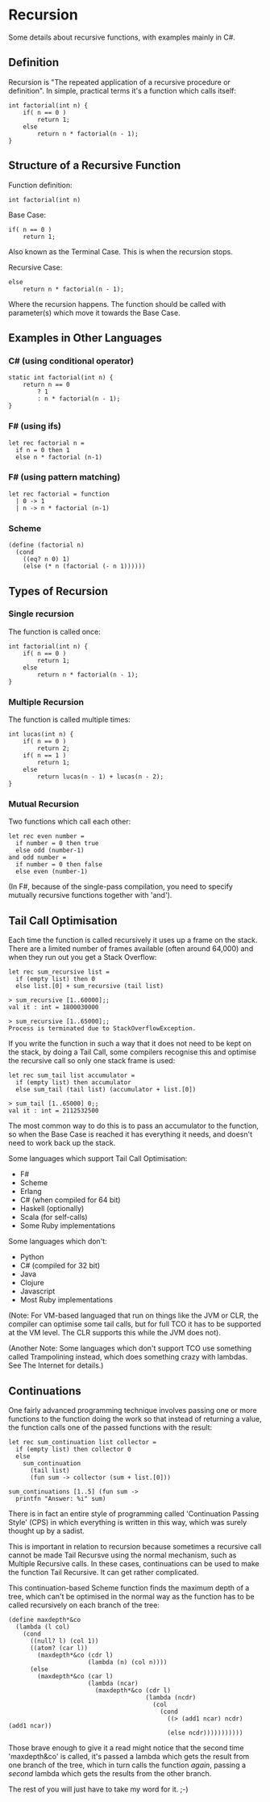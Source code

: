 Recursion
=========

Some details about recursive functions, with examples mainly in C#.

## Definition

Recursion is "The repeated application of a recursive procedure or definition".  In simple, practical terms it's a function which calls itself:

    int factorial(int n) {
        if( n == 0 )
            return 1;
        else
            return n * factorial(n - 1);
    }

## Structure of a Recursive Function

Function definition:

    int factorial(int n)

Base Case:

    if( n == 0 )
        return 1;

Also known as the Terminal Case.  This is when the recursion stops.

Recursive Case:

    else
        return n * factorial(n - 1);

Where the recursion happens.  The function should be called with parameter(s) which move it towards the Base Case.

## Examples in Other Languages
        
### C# (using conditional operator)

    static int factorial(int n) {
        return n == 0
            ? 1
            : n * factorial(n - 1);
    }

### F# (using ifs)

    let rec factorial n =
      if n = 0 then 1
      else n * factorial (n-1)
    
### F# (using pattern matching)

    let rec factorial = function
      | 0 -> 1
      | n -> n * factorial (n-1)
      
### Scheme

    (define (factorial n)
      (cond 
        ((eq? n 0) 1)
        (else (* n (factorial (- n 1))))))

## Types of Recursion

### Single recursion

The function is called once:

    int factorial(int n) {
        if( n == 0 )
            return 1;
        else
            return n * factorial(n - 1);
    }

### Multiple Recursion

The function is called multiple times:

    int lucas(int n) {
        if( n == 0 )
            return 2;
        if( n == 1 )
            return 1;
        else
            return lucas(n - 1) + lucas(n - 2);
    }

### Mutual Recursion

Two functions which call each other:

    let rec even number =  
      if number = 0 then true
      else odd (number-1)
    and odd number = 
      if number = 0 then false
      else even (number-1)

(In F#, because of the single-pass compilation, you need to specify mutually recursive functions together with 'and'). 

## Tail Call Optimisation

Each time the function is called recursively it uses up a frame on the stack.  There are a limited number of frames available (often around 64,000) and when they run out you get a Stack Overflow:

    let rec sum_recursive list =
      if (empty list) then 0
      else list.[0] + sum_recursive (tail list)

    > sum_recursive [1..60000];;
    val it : int = 1800030000
    
    > sum_recursive [1..65000];;
    Process is terminated due to StackOverflowException.
    
If you write the function in such a way that it does not need to be kept on the stack, by doing a Tail Call, some compilers recognise this and optimise the recursive call so only one stack frame is used:

    let rec sum_tail list accumulator =
      if (empty list) then accumulator
      else sum_tail (tail list) (accumulator + list.[0])
      
    > sum_tail [1..65000] 0;;
    val it : int = 2112532500

The most common way to do this is to pass an accumulator to the function, so when the Base Case is reached it has everything it needs, and doesn't need to work back up the stack.

Some languages which support Tail Call Optimisation:
* F#
* Scheme
* Erlang
* C# (when compiled for 64 bit)
* Haskell (optionally)
* Scala (for self-calls)
* Some Ruby implementations

Some languages which don't:
* Python
* C# (compiled for 32 bit)
* Java
* Clojure
* Javascript
* Most Ruby implementations

(Note: For VM-based languaged that run on things like the JVM or CLR, the compiler can optimise some tail calls, but for full TCO it has to be supported at the VM level.  The CLR supports this while the JVM does not).

(Another Note: Some languages which don't support TCO use something called Trampolining instead, which does something crazy with lambdas.  See The Internet for details.)

## Continuations

One fairly advanced programming technique involves passing one or more functions to the function doing the work so that instead of returning a value, the function calls one of the passed functions with the result:

    let rec sum_continuation list collector =
      if (empty list) then collector 0
      else 
        sum_continuation 
          (tail list) 
          (fun sum -> collector (sum + list.[0]))
    
    sum_continuations [1..5] (fun sum ->
      printfn "Answer: %i" sum)

There is in fact an entire style of programming called 'Continuation Passing Style' (CPS) in which everything is written in this way, which was surely thought up by a sadist.

This is important in relation to recursion because sometimes a recursive call cannot be made Tail Recursve using the normal mechanism, such as Multiple Recursive calls.  In these cases, continuations can be used to make the function Tail Recursive.  It can get rather complicated.

This continuation-based Scheme function finds the maximum depth of a tree, which can't be optimised in the normal way as the function has to be called recursively on each branch of the tree:

    (define maxdepth*&co
      (lambda (l col)
        (cond
          ((null? l) (col 1))
          ((atom? (car l)) 
            (maxdepth*&co (cdr l)
                          (lambda (n) (col n))))
          (else 
            (maxdepth*&co (car l)
                          (lambda (ncar) 
                            (maxdepth*&co (cdr l) 
                                          (lambda (ncdr) 
                                            (col 
                                              (cond
                                                ((> (add1 ncar) ncdr) (add1 ncar))
                                                (else ncdr)))))))))))

Those brave enough to give it a read might notice that the second time 'maxdepth&co' is called, it's passed a lambda which gets the result from one branch of the tree, which in turn calls the function *again*, passing a *second* lambda which gets the results from the other branch.

The rest of you will just have to take my word for it. ;-)
